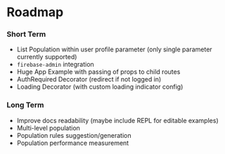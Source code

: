 # Roadmap

### Short Term
* List Population within user profile parameter (only single parameter currently supported)
* `firebase-admin` integration
* Huge App Example with passing of props to child routes
* AuthRequired Decorator (redirect if not logged in)
* Loading Decorator (with custom loading indicator config)

### Long Term
* Improve docs readability (maybe include REPL for editable examples)
* Multi-level population
* Population rules suggestion/generation
* Population performance measurement
